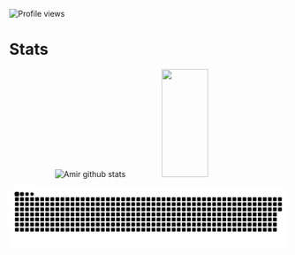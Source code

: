 
 ![Profile views](https://gpvc.arturio.dev/amir002001) 
 
<h1 id="stats">Stats</h1>
<div align="center">  
  <img width="49%" height="195px" src="https://github-readme-stats.vercel.app/api?username=amir002001&show_icons=true&count_private=true&hide_border=true&title_color=26A269&icon_color=26A269&text_color=c9d1d9&bg_color=0d1117" alt="Amir github stats" /> 
  <img width="41%" height="195px" src="https://github-readme-stats.vercel.app/api/top-langs/?username=amir002001&hide=jupyter+notebook&layout=compact&langs_count=10&hide_border=true&title_color=26A269&icon_color=26A269&text_color=c9d1d9&bg_color=0d1117" />
</div>
 


![snake gif](https://github.com/amir002001/amir002001/blob/output/github-contribution-grid-snake-dark.svg)
